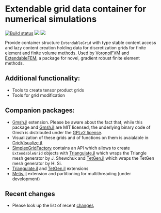 # Extendable grid data container for numerical simulations

[![Build status](https://github.com/WIAS-PDELib/ExtendableGrids.jl/workflows/linux-macos-windows/badge.svg)](https://github.com/WIAS-PDELib/ExtendableGrids.jl/actions)
[![](https://img.shields.io/badge/docs-stable-blue.svg)](https://WIAS-PDELib.github.io/ExtendableGrids.jl/stable)
[![](https://img.shields.io/badge/docs-dev-blue.svg)](https://WIAS-PDELib.github.io/ExtendableGrids.jl/dev)


Provide container structure `ExtendableGrid` with type stable content access and lazy content creation holding data for discretization
grids for finite element and finite volume methods.
Used by [VoronoiFVM](https://github.com/WIAS-PDELib/VoronoiFVM.jl) and  [ExtendableFEM](https://github.com/WIAS-PDELib/ExtendableFEM.jl),
a package for novel, gradient robust finite element methods.

## Additional functionality:


- Tools to create tensor product grids
- Tools for grid modification

## Companion packages:
- [Gmsh.jl](https://github.com/JuliaFEM/Gmsh.jl) extension. Please be aware about the fact that, while this package
  and  [Gmsh.jl](https://github.com/JuliaFEM/Gmsh.jl) are MIT licensed, the underlying binary code of Gmsh is
  distributed under the [GPLv2 license](https://gmsh.info/LICENSE.txt).
- Visualization of these grids and of functions on them is avaialable in [GridVisualize.jl](https://github.com/j-fu/GridVisualize.jl).
- [SimplexGridFactory](https://github.com/j-fu/SimplexGridFactory.jl) contains an API which allows to
  create `ExtendableGrid` objects with  [Triangulate.jl](https://github.com/JuliaGeometry/Triangulate.jl) which wraps the Triangle mesh generator
  by J. Shewchuk and [TetGen.jl](https://github.com/JuliaGeometry/TetGen.jl) which wraps the  TetGen mesh generator by H. Si.
- [Triangulate.jl](https://github.com/JuliaGeometry/Triangulate.jl) and  [TetGen.jl](https://github.com/JuliaGeometry/TetGen.jl) extensions
- [Metis.jl](https://github.com/JuliaSparse/Metis.jl) extension and partitioning for multithreading (under development)

## Recent changes
- Please look up the list of recent [changes](https://WIAS-PDELib.github.io/ExtendableGrids.jl/stable/changes)
